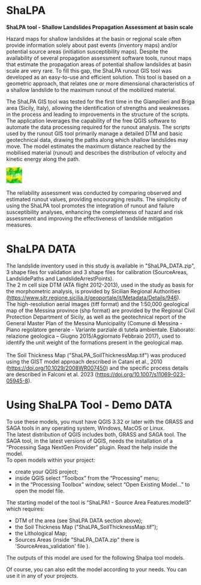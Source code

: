 # ShaLPA
<strong>ShaLPA tool - Shallow Landslides Propagation Assessment at basin scale</strong>

Hazard maps for shallow landslides at the basin or regional scale often provide information solely about past events (inventory maps) and/or potential source areas (initiation susceptibility maps). Despite the availability of several propagation assessment software tools, runout maps that estimate the propagation areas of potential shallow landslides at basin scale are very rare. To fill this gap, the ShaLPA runout GIS tool was developed as an easy-to-use and efficient solution. This tool is based on a geometric approach, that relates one or more dimensional characteristics of a shallow landslide to the maximum runout of the mobilized material.

The ShaLPA GIS tool was tested for the first time in the Giampilieri and Briga area (Sicily, Italy), allowing the identification of strengths and weaknesses in the process and leading to improvements in the structure of the scripts. The application leverages the capability of the free QGIS software to automate the data processing required for the runout analysis. The scripts used by the runout GIS tool primarily manage a detailed DTM and basic geotechnical data, drawing the paths along which shallow landslides may move. The model estimates the maximum distance reached by the mobilised material (runout) and describes the distribution of velocity and kinetic energy along the path.

<img src="shalpa_screenshot.jpg" alt="ShaLPA - flow on DTM" style="float:center;width:42px;height:42px;">

The reliability assessment was conducted by comparing observed and estimated runout values, providing encouraging results. The simplicity of using the ShaLPA tool promotes the integration of runout and failure susceptibility analyses, enhancing the completeness of hazard and risk assessment and improving the effectiveness of landslide mitigation measures.

# ShaLPA DATA

The landslide inventory used in this study is available in "ShaLPA_DATA.zip", 3 shape files for validation and 3 shape files for calibration (SourceAreas, LandslidePaths and LandslideArrestPoints).<br />
The 2 m cell size DTM (ATA flight 2012-2013), used in the study as basis for the morphometric analysis, is provided by Sicilian Regional Authorities (https://www.sitr.regione.sicilia.it/geoportale/it/Metadata/Details/946).<br />
The high-resolution aerial images (tiff format) and the 1:50,000 geological map of the Messina province (shp format) are provided by the Regional Civil Protection Department of Sicily, as well as the geotechnical report of the General Master Plan of the Messina Municipality (Comune di Messina - Piano regolatore generale - Variante parziale di tutela ambientale. Elaborato: relazione geologica – Giugno 2015/Aggiornato Febbraio 2017), used to identify the unit weight of the formations present in the geological map.<br />  
The Soil Thickness Map ("ShaLPA_SoilThicknessMap.tif") was produced using the GIST model approach described in Catani et al., 2010 (https://doi.org/10.1029/2008WR007450) and the specific process details are described in Falconi et al. 2023 (https://doi.org/10.1007/s11069-023-05945-8).

# Using ShaLPA Tool - Demo DATA

To use these models, you must have QGIS 3.32 or later with the GRASS and SAGA tools in any operating system, Windows, MacOS or Linux.<br />
The latest distribution of QGIS includes both, GRASS and SAGA tool. The SAGA tool, in the latest versions of QGIS, needs the installation of a “Processing Saga NextGen Provider” plugin. Read the help inside the model. <br />
To open models within your project:
- create your QGIS project;
- inside QGIS select “Toolbox” from the “Processing” menu;
- in the “Processing Toolbox” window, select “Open Existing Model...” to open the model file.

The starting model of the tool is “ShaLPA1 - Source Area Features.model3” which requires:
- DTM of the area (see ShaLPA DATA section above);
- the Soil Thickness Map ("ShaLPA_SoilThicknessMap.tif");
- the Lithological Map;
- Sources Areas (inside "ShaLPA_DATA.zip" there is 'SourceAreas_validation' file ).

The outputs of this model are used for the following Shalpa tool models.

Of course, you can also edit the model according to your needs. You can use it in any of your projects.
